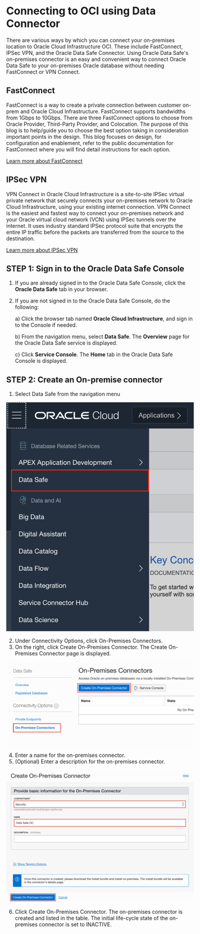 # Connecting to OCI using Data Connector

There are various ways by which you can connect your on-premises location to Oracle Cloud Infrastructure OCI. These include FastConnect, IPSec VPN, and the Oracle Data Safe Connector. Using Oracle Data Safe's on-premises connector is an easy and convenient way to connect Oracle Data Safe to your on-premises Oracle database without needing FastConnect or VPN Connect.

## FastConnect

FastConnect is a way to create a private connection between customer on-prem and Oracle Cloud Infrastructure. FastConnect supports bandwidths from 1Gbps to 10Gbps. There are three FastConnect options to choose from Oracle Provider, Third-Party Provider, and Colocation. The purpose of this blog is to help/guide you to choose the best option taking in consideration important points in the design. This blog focuses on design, for configuration and enablement, refer to the public documentation for FastConnect where you will find detail instructions for each option.

[Learn more about FastConnect](https://www.ateam-oracle.com/fastconnect-design)

## IPSec VPN

VPN Connect in Oracle Cloud Infrastructure is a site-to-site IPSec virtual private network that securely connects your on-premises network to Oracle Cloud Infrastructure, using your existing internet connection. VPN Connect is the easiest and fastest way to connect your on-premises network and your Oracle virtual cloud network (VCN) using IPSec tunnels over the internet. It uses industry standard IPSec protocol suite that encrypts the entire IP traffic before the packets are transferred from the source to the destination.

[Learn more about IPSec VPN](https://www.ateam-oracle.com/vpn-connect-simpe-implementation-part-12)

## **STEP 1**: Sign in to the Oracle Data Safe Console

1. If you are already signed in to the Oracle Data Safe Console, click the **Oracle Data Safe** tab in your browser.

2. If you are not signed in to the Oracle Data Safe Console, do the following:

    a) Click the browser tab named **Oracle Cloud Infrastructure**, and sign in to the Console if needed.

    b) From the navigation menu, select **Data Safe**. The **Overview** page for the Oracle Data Safe service is displayed.

    c) Click **Service Console**. The **Home** tab in the Oracle Data Safe Console is displayed.

## **STEP 2**: Create an On-premise connector

1. Select Data Safe from the navigation menu

![Select Data Safe](images/data-safe-menu.png)

2. Under Connectivity Options, click On-Premises Connectors.
3. On the right, click Create On-Premises Connector. The Create On-Premises Connector page is displayed.

![Select Data Safe](images/on-premise-connector-page.png)

4. Enter a name for the on-premises connector.
5. (Optional) Enter a description for the on-premises connector.

![Select Data Safe](images/create-oc.png)

6. Click Create On-Premises Connector. The on-premises connector is created and listed in the table. The initial life-cycle state of the on-premises connector is set to INACTIVE.
